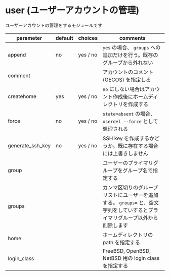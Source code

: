 # user (ユーザーアカウントの管理)

ユーザーアカウントの管理をするモジュールです

parameter | default | choices | comments
----------|---------|---------|----------
append | no | yes / no | `yes` の場合、 `groups` への追加だけを行う。既存のグループから外れない
comment | | | アカウントのコメント (GECOS) を指定しる
createhome | yes | yes / no | `no` にしない場合はアカウント作成後にホームディレクトリを作成する
force | no | yes / no | `state=absent` の場合、 `userdel --force` として処理される
generate_ssh_key | no | yes / no | SSH key を作成するかどうか。既に存在する場合には上書きしません
group | | | ユーザーのプライマリグループをグループ名で指定する
groups | | | カンマ区切りのグループリストにユーザーを追加する。 `groups=` と、空文字列をしていするとプライマリグループ以外から削除します
home | | | ホームディレクトリの path を指定する
login_class | | | FreeBSD, OpenBSD, NetBSD 用の login class を指定する



